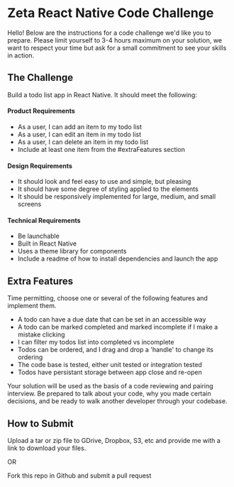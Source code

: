 
# Zeta React Native Code Challenge

Hello! Below are the instructions for a code challenge we'd like you to prepare. Please limit yourself to 3-4 hours maximum on your solution, we want to respect your time but ask for a small commitment to see your skills in action.

## The Challenge

Build a todo list app in React Native. It should meet the following:

#### Product Requirements
- As a user, I can add an item to my todo list
- As a user, I can edit an item in my todo list
- As a user, I can delete an item in my todo list
- Include at least one item from the #extraFeatures section

#### Design Requirements
- It should look and feel easy to use and simple, but pleasing
- It should have some degree of styling applied to the elements
- It should be responsively implemented for large, medium, and small screens

#### Technical Requirements
- Be launchable
- Built in React Native
- Uses a theme library for components
- Include a readme of how to install dependencies and launch the app


## Extra Features
Time permitting, choose one or several of the following features and implement them.

- A todo can have a due date that can be set in an accessible way
- A todo can be marked completed and marked incomplete if I make a mistake clicking
- I can filter my todos list into completed vs incomplete
- Todos can be ordered, and I drag and drop a 'handle' to change its ordering
- The code base is tested, either unit tested or integration tested
- Todos have persistant storage between app close and re-open

Your solution will be used as the basis of a code reviewing and pairing interview. Be prepared to talk about your code, why you made certain decisions, and be ready to walk another developer through your codebase.

## How to Submit
Upload a tar or zip file to GDrive, Dropbox, S3, etc and provide me with a link to download your files.

OR

Fork this repo in Github and submit a pull request
